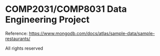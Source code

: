 COMP2031/COMP8031 Data Engineering Project
====

Reference: https://www.mongodb.com/docs/atlas/sample-data/sample-restaurants/

All rights reserved
